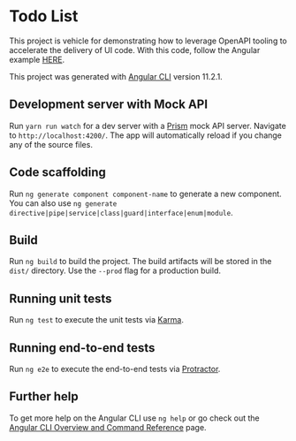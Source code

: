 # Todo List

This project is vehicle for demonstrating how to leverage OpenAPI tooling to accelerate the delivery of UI code. With this code, follow the Angular example [HERE](https://appdev.consulting.redhat.com/tracks/contract-first/contract-first-for-ui-development.html).

This project was generated with [Angular CLI](https://github.com/angular/angular-cli) version 11.2.1.

## Development server with Mock API

Run `yarn run watch` for a dev server with a [Prism](https://github.com/stoplightio/prism) mock API server. 
Navigate to `http://localhost:4200/`. The app will automatically reload if you change any of the source files.

## Code scaffolding

Run `ng generate component component-name` to generate a new component. You can also use `ng generate directive|pipe|service|class|guard|interface|enum|module`.

## Build

Run `ng build` to build the project. The build artifacts will be stored in the `dist/` directory. Use the `--prod` flag for a production build.

## Running unit tests

Run `ng test` to execute the unit tests via [Karma](https://karma-runner.github.io).

## Running end-to-end tests

Run `ng e2e` to execute the end-to-end tests via [Protractor](http://www.protractortest.org/).

## Further help

To get more help on the Angular CLI use `ng help` or go check out the [Angular CLI Overview and Command Reference](https://angular.io/cli) page.
